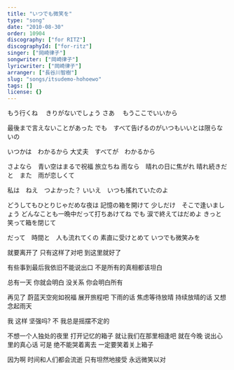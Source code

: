 ```yaml
---
title: "いつでも微笑を"
type: "song"
date: "2010-08-30"
order: 10904
discography: ["for RITZ"]
discographyId: ["for-ritz"]
singer: ["岡崎律子"]
songwriter: ["岡崎律子"]
lyricwriter: ["岡崎律子"]
arranger: ["長谷川智樹"]
slug: "songs/itsudemo-hohoewo"
tags: []
license: {}
---
```


もう行くね　
きりがないでしょう さあ　
もうここでいいから 

最後まで言えないことがあった 
でも　すべて告げるのがいつもいいとは限らないの 

いつかは　わかるから 
大丈夫　すべてが　わかるから 

さよなら　青い空はまるで祝福 旅立ちね 
雨なら　晴れの日に焦がれ 
晴れ続きだと　また　雨が恋しくて 

私は　ねえ　つよかった？ 
いいえ　いつも搖れていたのよ 

どうしてもひとりじゃだめな夜は 
記憶の箱を開けて 
少しだけ　そこで逢いましょう 
どんなことも一晩中だって打ちあけてね でも 
涙で終えてはだめよ きっと　笑って箱を閉じて 

だって　時間と　人も流れてくの 
素直に受けとめて 
いつでも微笑みを 

就要离开了 
只有这样了对吧 
到这里就好了 

有些事到最后我依旧不能说出口 
不是所有的真相都该坦白 

总有一天 你就会明白 
没关系 你会明白所有 

再见了 蔚蓝天空宛如祝福 展开旅程吧 
下雨的话 焦虑等待放晴 
持续放晴的话 又想念起雨天 

我 这样 坚强吗? 
不 我总是摇摆不定的 

不想一个人独处的夜里 
打开记忆的箱子 
就让我们在那里相逢吧 就在今晚 
说出心里的真心话 可是 
绝不能哭着离去 一定要笑着关上箱子 

因为啊 时间和人们都会流逝 
只有坦然地接受 
永远微笑以对
